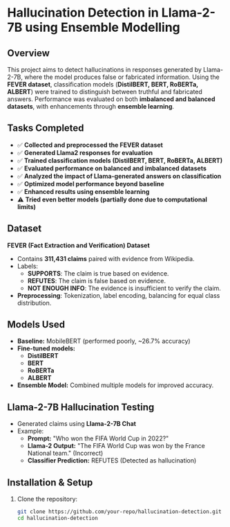 # Hallucination Detection in Llama-2-7B using Ensemble Modelling

## Overview
This project aims to detect hallucinations in responses generated by Llama-2-7B, where the model produces false or fabricated information. Using the **FEVER dataset**, classification models (**DistilBERT, BERT, RoBERTa, ALBERT**) were trained to distinguish between truthful and fabricated answers. Performance was evaluated on both **imbalanced and balanced datasets**, with enhancements through **ensemble learning**.

## Tasks Completed
- ✅ **Collected and preprocessed the FEVER dataset**  
- ✅ **Generated Llama2 responses for evaluation**  
- ✅ **Trained classification models (DistilBERT, BERT, RoBERTa, ALBERT)**  
- ✅ **Evaluated performance on balanced and imbalanced datasets**  
- ✅ **Analyzed the impact of Llama-generated answers on classification**  
- ✅ **Optimized model performance beyond baseline**  
- ✅ **Enhanced results using ensemble learning**  
- ⚠ **Tried even better models (partially done due to computational limits)**  

## Dataset
**FEVER (Fact Extraction and Verification) Dataset**  
- Contains **311,431 claims** paired with evidence from Wikipedia.  
- Labels:
  - **SUPPORTS**: The claim is true based on evidence.  
  - **REFUTES**: The claim is false based on evidence.  
  - **NOT ENOUGH INFO**: The evidence is insufficient to verify the claim.  
- **Preprocessing**: Tokenization, label encoding, balancing for equal class distribution.

## Models Used
- **Baseline:** MobileBERT (performed poorly, ~26.7% accuracy)  
- **Fine-tuned models:**  
  - **DistilBERT**
  - **BERT**
  - **RoBERTa**
  - **ALBERT**  
- **Ensemble Model:** Combined multiple models for improved accuracy.  

## Llama-2-7B Hallucination Testing
- Generated claims using **Llama-2-7B Chat**  
- Example:
  - **Prompt:** "Who won the FIFA World Cup in 2022?"  
  - **Llama-2 Output:** "The FIFA World Cup was won by the France National team." (Incorrect)  
  - **Classifier Prediction:** REFUTES (Detected as hallucination)  

## Installation & Setup
1. Clone the repository:
   ```bash
   git clone https://github.com/your-repo/hallucination-detection.git
   cd hallucination-detection

